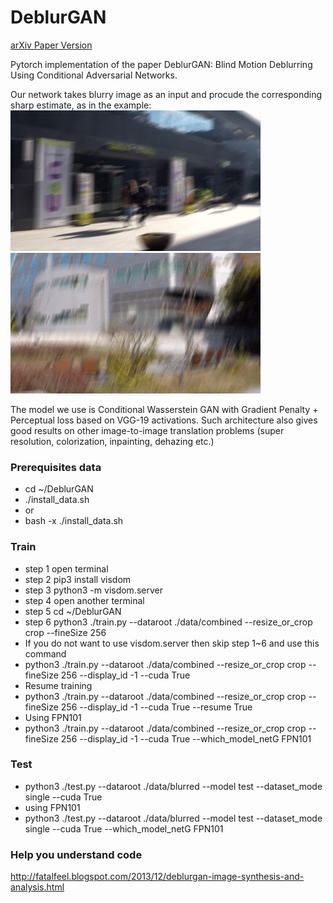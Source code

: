 # DeblurGAN
[arXiv Paper Version](https://arxiv.org/pdf/1711.07064.pdf)

Pytorch implementation of the paper DeblurGAN: Blind Motion Deblurring Using Conditional Adversarial Networks.

Our network takes blurry image as an input and procude the corresponding sharp estimate, as in the example:
<img src="images/animation3.gif" width="400px"/> <img src="images/animation4.gif" width="400px"/>

The model we use is Conditional Wasserstein GAN with Gradient Penalty + Perceptual loss based on VGG-19 activations. Such architecture also gives good results on other image-to-image translation problems (super resolution, colorization, inpainting, dehazing etc.)

### Prerequisites data
- cd ~/DeblurGAN
- ./install_data.sh
- or
- bash -x ./install_data.sh

### Train
- step 1 open terminal
- step 2 pip3 install visdom
- step 3 python3 -m visdom.server
- step 4 open another terminal
- step 5 cd ~/DeblurGAN
- step 6 python3 ./train.py --dataroot ./data/combined --resize_or_crop crop --fineSize 256
- If you do not want to use visdom.server then skip step 1~6 and use this command
- python3 ./train.py --dataroot ./data/combined --resize_or_crop crop --fineSize 256 --display_id -1 --cuda True
- Resume training
- python3 ./train.py --dataroot ./data/combined --resize_or_crop crop --fineSize 256 --display_id -1 --cuda True --resume True
- Using FPN101
- python3 ./train.py --dataroot ./data/combined --resize_or_crop crop --fineSize 256 --display_id -1 --cuda True --which_model_netG FPN101

### Test
- python3 ./test.py --dataroot ./data/blurred --model test --dataset_mode single --cuda True
- using FPN101
- python3 ./test.py --dataroot ./data/blurred --model test --dataset_mode single --cuda True --which_model_netG FPN101

### Help you understand code
http://fatalfeel.blogspot.com/2013/12/deblurgan-image-synthesis-and-analysis.html
